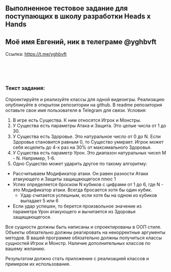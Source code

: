 ## Выполненное тестовое задание для поступающих в школу разработки Heads x Hands
## Моё имя Евгений, ник в телеграме @yghbvft
Ссылка: https://t.me/yghbvft

<br><br><br>
### Текст задания:
Спроектируйте и реализуйте классы для одной видеоигры. Реализацию опубликуйте в открытом репозитории на github. В readme репозитория оставьте свое имя пользователя в Telegram для связи.
Условия:
1) В игре есть Существа. К ним относятся Игрок и Монстры.
2) У Существа есть параметры Атака и Защита. Это целые числа от 1 до 30.
3) У Существа есть Здоровье. Это натуральное число от 0 до N. Если Здоровье становится равным 0, то Существо умирает. Игрок может себя исцелить до 4-х раз на 30% от максимального Здоровья.
4) У Существа есть параметр Урон. Это диапазон натуральных чисел M - N. Например, 1-6.
5) Одно Существо может ударить другое по такому алгоритму:
- Рассчитываем Модификатор атаки. Он равен разности Атаки атакующего и Защиты защищающегося плюс 1
- Успех определяется броском N кубиков с цифрами от 1 до 6, где N - это Модификатор атаки. Всегда бросается хотя бы один кубик.
    - Удар считается успешным, если хотя бы на одном из кубиков выпадает 5 или 6
- Если удар успешен, то берется произвольное значение из параметра Урон атакующего и вычитается из Здоровья защищающегося.

Все сущности должны быть написаны и спроектированы в ООП стиле. Объекты обязательно должны реагировать на некорректные аргументы методов.
В вашей программе обязательно должны получиться классы сущностей Игрок и Монстр. Наличие дополнительных классов по вашему желанию.

Результатом должно стать приложение с реализацией классов и примером их использования.
